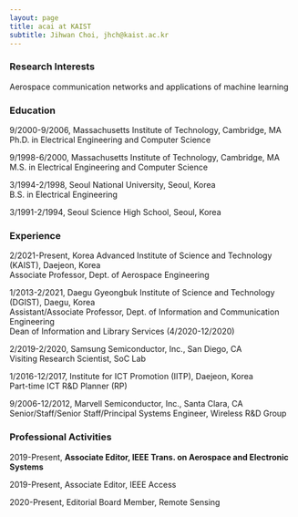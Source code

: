 ```yaml
---
layout: page
title: acai at KAIST
subtitle: Jihwan Choi, jhch@kaist.ac.kr
---
```


### Research Interests

Aerospace communication networks and applications of machine learning  


### Education

9/2000-9/2006,  Massachusetts Institute of Technology, Cambridge, MA  
Ph.D. in Electrical Engineering and Computer Science 
 

9/1998-6/2000,  Massachusetts Institute of Technology, Cambridge, MA  
M.S. in Electrical Engineering and Computer Science 
   

3/1994-2/1998,  Seoul National University, Seoul, Korea  
B.S. in Electrical Engineering 
 

3/1991-2/1994,  Seoul Science High School, Seoul, Korea 


### Experience

2/2021-Present,   Korea Advanced Institute of Science and Technology (KAIST), Daejeon, Korea  
Associate Professor, Dept. of Aerospace Engineering 


1/2013-2/2021,   Daegu Gyeongbuk Institute of Science and Technology (DGIST), Daegu, Korea  
Assistant/Associate Professor, Dept. of Information and Communication Engineering  
Dean of Information and Library Services (4/2020-12/2020)


2/2019-2/2020, Samsung Semiconductor, Inc., San Diego, CA  
Visiting Research Scientist, SoC Lab


1/2016-12/2017,  Institute for ICT Promotion (IITP), Daejeon, Korea  
Part-time ICT R&D Planner (RP)
 
 
9/2006-12/2012,  Marvell Semiconductor, Inc., Santa Clara, CA  
Senior/Staff/Senior Staff/Principal Systems Engineer, Wireless R&D Group


### Professional Activities

2019-Present,       **Associate Editor, IEEE Trans. on Aerospace and Electronic Systems**

2019-Present,       Associate Editor, IEEE Access

2020-Present,       Editorial Board Member, Remote Sensing
